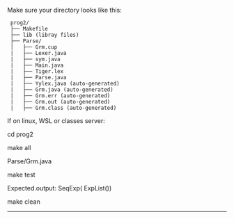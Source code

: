 Make sure your directory looks like this:

     prog2/
     ├── Makefile
     ├── lib (libray files)
     ├── Parse/
     │   ├── Grm.cup
     |   ├── Lexer.java
     |   ├── sym.java
     |   ├── Main.java
     |   ├── Tiger.lex
     |   ├── Parse.java
     |   ├── Yylex.java (auto-generated)
     |   ├── Grm.java (auto-generated)
     |   ├── Grm.err (auto-generated)
     |   ├── Grm.out (auto-generated)
     |   ├── Grm.class (auto-generated)
If on linux, WSL or classes server:

cd prog2

make all

Parse/Grm.java

make test

Expected.output:
SeqExp(
 ExpList())

make clean

________





